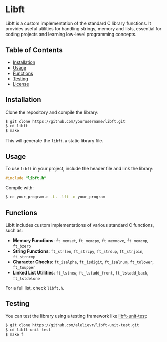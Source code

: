 # Libft

Libft is a custom implementation of the standard C library functions. It provides useful utilities for handling strings, memory and lists, essential for coding projects and learning low-level programming concepts.

## Table of Contents
- [Installation](#installation)
- [Usage](#usage)
- [Functions](#functions)
- [Testing](#testing)
- [License](#license)

## Installation

Clone the repository and compile the library:

```sh
$ git clone https://github.com/yourusername/libft.git
$ cd libft
$ make
```

This will generate the `libft.a` static library file.

## Usage

To use `libft` in your project, include the header file and link the library:

```c
#include "libft.h"
```

Compile with:

```sh
$ cc your_program.c -L. -lft -o your_program
```

## Functions

Libft includes custom implementations of various standard C functions, such as:

- **Memory Functions**: `ft_memset`, `ft_memcpy`, `ft_memmove`, `ft_memcmp`, `ft_bzero`
- **String Functions**: `ft_strlen`, `ft_strcpy`, `ft_strdup`, `ft_strjoin`, `ft_strncmp`
- **Character Checks**: `ft_isalpha`, `ft_isdigit`, `ft_isalnum`, `ft_tolower`, `ft_toupper`
- **Linked List Utilities**: `ft_lstnew`, `ft_lstadd_front`, `ft_lstadd_back`, `ft_lstdelone`

For a full list, check `libft.h`.

## Testing

You can test the library using a testing framework like [libft-unit-test](https://github.com/alelievr/libft-unit-test):

```sh
$ git clone https://github.com/alelievr/libft-unit-test.git
$ cd libft-unit-test
$ make f
```
